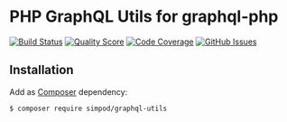 # PHP GraphQL Utils for graphql-php

[![Build Status](https://img.shields.io/travis/simPod/GraphQL-Utils/master.svg?style=flat-square)](https://travis-ci.org/simPod/GraphQL-Utils)
[![Quality Score](https://img.shields.io/scrutinizer/g/simPod/GraphQL-Utils.svg?style=flat-square)](https://scrutinizer-ci.com/g/simPod/GraphQL-Utils)
[![Code Coverage](https://img.shields.io/scrutinizer/coverage/g/simPod/GraphQL-Utils.svg?style=flat-square)](https://scrutinizer-ci.com/g/simPod/GraphQL-Utils)
[![GitHub Issues](https://img.shields.io/github/issues/simPod/GraphQL-Utils.svg?style=flat-square)](https://github.com/simPod/GraphQL-Utils/issues)

## Installation

Add as [Composer](https://getcomposer.org/) dependency:

```sh
$ composer require simpod/graphql-utils
```
